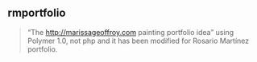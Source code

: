 ## rmportfolio

> “The http://marissageoffroy.com painting portfolio idea” using Polymer 1.0, not php and it has been modified for Rosario Martínez portfolio.
